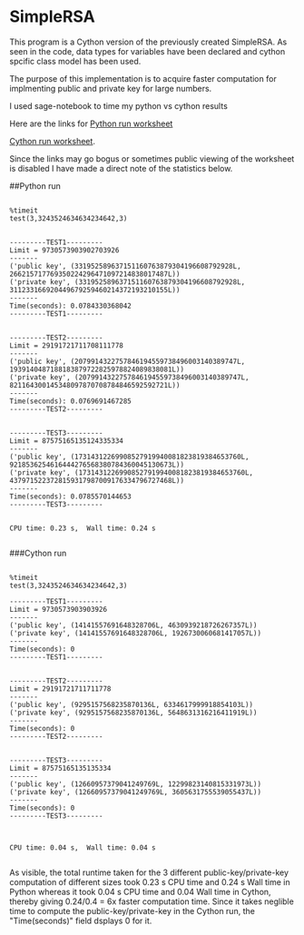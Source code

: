 SimpleRSA
=========
This program is a Cython version of the previously created SimpleRSA. As seen in the code, 
data types for variables have been declared and cython spcific class model has been used.

The purpose of this implementation is to acquire faster computation for implmenting
public and private key for large numbers.

I used sage-notebook to time my python vs cython results

Here are the links for [Python run worksheet](http://www.sagenb.org/home/pub/5039) 

[Cython run worksheet](http://www.sagenb.org/home/pub/5038). 

Since the links may go bogus or sometimes public viewing of the worksheet is disabled
I have made a direct note of the statistics  below.


##Python run
`````Sage

%timeit
test(3,3243524634634234642,3)

       	
---------TEST1---------
Limit = 9730573903902703926
-------
('public key', (331952589637151160763879304196608792928L,
266215717769350224296471097214838017487L))
('private key', (331952589637151160763879304196608792928L,
311233166920449679259460214372193210155L))
-------
Time(seconds): 0.0784330368042
---------TEST1---------


---------TEST2---------
Limit = 29191721711708111778
-------
('public key', (2079914322757846194559738496003140389747L,
1939140487188183879722825978824089838081L))
('private key', (2079914322757846194559738496003140389747L,
821164300145348097870708784846592592721L))
-------
Time(seconds): 0.0769691467285
---------TEST2---------


---------TEST3---------
Limit = 87575165135124335334
-------
('public key', (17314312269908527919940081823819384653760L,
9218536254616444276568380784360045130673L))
('private key', (17314312269908527919940081823819384653760L,
4379715223728159317987009176334796727468L))
-------
Time(seconds): 0.0785570144653
---------TEST3---------


CPU time: 0.23 s,  Wall time: 0.24 s


`````



###Cython run

`````Sage 
	
%timeit
test(3,3243524634634234642,3)
       	
---------TEST1---------
Limit = 9730573903903926
-------
('public key', (14141557691648328706L, 4630939218726267357L))
('private key', (14141557691648328706L, 1926730060681417057L))
-------
Time(seconds): 0
---------TEST1---------


---------TEST2---------
Limit = 29191721711711778
-------
('public key', (9295157568235870136L, 6334617999918854103L))
('private key', (9295157568235870136L, 5648631316216411919L))
-------
Time(seconds): 0
---------TEST2---------


---------TEST3---------
Limit = 87575165135135334
-------
('public key', (12660957379041249769L, 12299823140815331973L))
('private key', (12660957379041249769L, 3605631755539055437L))
-------
Time(seconds): 0
---------TEST3---------



CPU time: 0.04 s,  Wall time: 0.04 s


`````


As visible, the total runtime taken for the 3 different public-key/private-key computation of different
sizes took	0.23 s CPU time and	0.24 s Wall time in Python whereas it took 0.04 s CPU time and 0.04 Wall
time in Cython, thereby giving 0.24/0.4 = 6x faster computation time. Since it takes neglible time to
compute the public-key/private-key in the Cython run, the "Time(seconds)" field dsplays 0 for it. 


